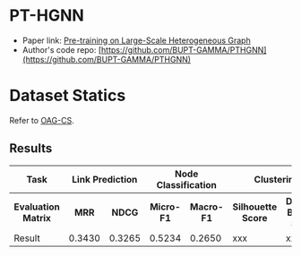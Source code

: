 # PT-HGNN

- Paper link: [Pre-training on Large-Scale Heterogeneous Graph](https://dl.acm.org/doi/abs/10.1145/3447548.3467396)
- Author's code repo: [https://github.com/BUPT-GAMMA/PTHGNN](https://github.com/BUPT-GAMMA/PTHGNN)

# Dataset Statics

Refer to [OAG-CS](https://ggl.readthedocs.io/en/latest/api/ggl.datasets.html#ggl.datasets.OAG-CS).

Results
-------

<table>
  <tr>
    <th>Task</th>
    <th colspan="2">Link Prediction</th>
    <th colspan="2">Node Classification</th>
    <th colspan="2">Clustering</th>
  </tr>
  <tr>
    <th>Evaluation Matrix</th>
    <th>MRR</th>
    <th>NDCG</th>
    <th>Micro-F1</th>
    <th>Macro-F1</th>
    <th>Silhouette Score</th>
    <th>Davies-Bouldin Score</th>
  </tr>
  <tr>
    <td>Result</td>
    <td>0.3430</td>
    <td>0.3265</td>
    <td>0.5234</td>
    <td>0.2650</td>
    <td>xxx</td>
    <td>xxx</td>
  </tr>
</table>
